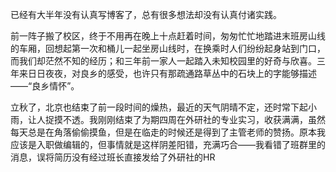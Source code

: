 已经有大半年没有认真写博客了，总有很多想法却没有认真付诸实践。

前一阵子搬了校区，终于不用再在晚上十点赶着时间，匆匆忙忙地踏进末班房山线的车厢，回想起第一次和桶儿一起坐房山线时，在换乘时人们纷纷起身站到门口，而我们却茫然不知的经历；和三年前一家人一起踏入未知校园里的好奇与欣喜。三年来日日夜夜，对良乡的感受，也许只有那疏通路草丛中的石块上的字能够描述——“良乡情怀”。

立秋了，北京也结束了前一段时间的燥热，最近的天气阴晴不定，还时常下起小雨，让人捉摸不透。我刚刚结束了为期四周在外研社的专业实习，收获满满，虽然每天总是在角落偷偷摸鱼，但是在临走的时候还是得到了主管老师的赞扬。原本我应该是入职做编辑的，但事情就是这样阴差阳错，充满巧合——我看错了班群里的消息，误将简历没有经过班长直接发给了外研社的HR